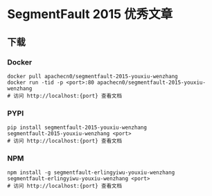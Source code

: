 # SegmentFault 2015 优秀文章

## 下载

### Docker

```
docker pull apachecn0/segmentfault-2015-youxiu-wenzhang
docker run -tid -p <port>:80 apachecn0/segmentfault-2015-youxiu-wenzhang
# 访问 http://localhost:{port} 查看文档
```

### PYPI

```
pip install segmentfault-2015-youxiu-wenzhang
segmentfault-2015-youxiu-wenzhang <port>
# 访问 http://localhost:{port} 查看文档
```

### NPM

```
npm install -g segmentfault-erlingyiwu-youxiu-wenzhang
segmentfault-erlingyiwu-youxiu-wenzhang <port>
# 访问 http://localhost:{port} 查看文档
```